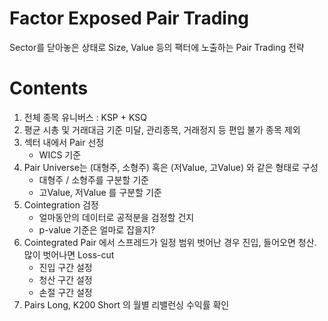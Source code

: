 ﻿# Factor Exposed Pair Trading
Sector를 닫아놓은 상태로 Size, Value 등의 팩터에 노출하는 Pair Trading 전략

# Contents 
1.  전체 종목 유니버스 : KSP + KSQ
2.  평균 시총 및 거래대금 기준 미달, 관리종목, 거래정지 등 편입 불가 종목 제외
3.  섹터 내에서 Pair 선정
    -   WICS 기준
4.  Pair Universe는 (대형주, 소형주) 혹은 (저Value, 고Value) 와 같은 형태로 구성
    -   대형주 / 소형주를 구분할 기준
    -   고Value, 저Value 를 구분할 기준
5.  Cointegration 검정
    -   얼마동안의 데이터로 공적분을 검정할 건지
    -   p-value 기준은 얼마로 잡을지?
6.  Cointegrated Pair 에서 스프레드가 일정 범위 벗어난 경우 진입, 들어오면 청산. 많이 벗어나면 Loss-cut
    -   진입 구간 설정
    -   청산 구간 설정
    -   손절 구간 설정
7.  Pairs Long, K200 Short 의 월별 리밸런싱 수익률 확인